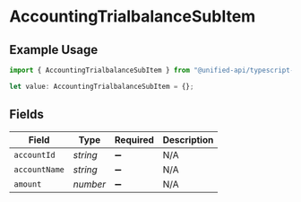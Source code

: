 # AccountingTrialbalanceSubItem

## Example Usage

```typescript
import { AccountingTrialbalanceSubItem } from "@unified-api/typescript-sdk/sdk/models/shared";

let value: AccountingTrialbalanceSubItem = {};
```

## Fields

| Field              | Type               | Required           | Description        |
| ------------------ | ------------------ | ------------------ | ------------------ |
| `accountId`        | *string*           | :heavy_minus_sign: | N/A                |
| `accountName`      | *string*           | :heavy_minus_sign: | N/A                |
| `amount`           | *number*           | :heavy_minus_sign: | N/A                |